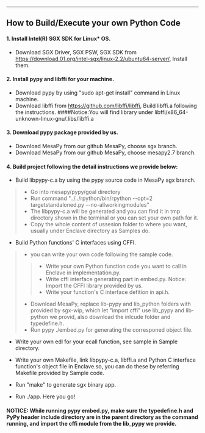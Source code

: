 -----------------------------------------
How to Build/Execute your own Python Code
-----------------------------------------
#### 1. Install Intel(R) SGX SDK for Linux* OS.
* Download SGX Driver, SGX PSW, SGX SDK from https://download.01.org/intel-sgx/linux-2.2/ubuntu64-server/, Install them. 
#### 2. Install pypy and libffi for your machine.
* Download pypy by using "sudo apt-get install" command in Linux machine.
* Download libffi from https://github.com/libffi/libffi, Build libffi.a following the instructions. 
####Notice:You will find library under libffi/x86_64-unknown-linux-gnu/.libs/libffi.a 
#### 3. Download pypy package provided by us.
* Download MesaPy from our github MesaPy, choose sgx branch.
* Download MesaPy from our github MesaPy, choose mesapy2.7 branch.
#### 4. Build project following the detail instructions we provide below:
* Build libpypy-c.a by using the pypy source code in MesaPy sgx branch. 
>* Go into mesapy/pypy/goal directory
>* Run command "../../rpython/bin/rpython --opt=2 targetstandaloned.py --no-allworkingmodules"
>* The libpypy-c.a will be generated and you can find it in tmp directory shown in the terminal or you can set your own path for it.
>* Copy the whole content of ussesion folder to where you want, usually under Enclave directory as Samples do.
    
* Build Python functions' C interfaces using CFFI.
>* you can write your own code following the sample code. 
>>* Write your own Python function code you want to call in Enclave in implementation.py.
>>* Write cffi interface generating part in embed.py. Notice: Import the CFFI library provided by us.
>>* Write your function's C interface defition in api.h.
>* Download MesaPy, replace lib-pypy and lib_python folders with provided by sgx-wip, which let "import cffi" use lib_pypy and lib-python we provid, also download the inlcude folder and typedefine.h.
>* Run pypy ./embed.py for generating the corresponed object file.

* Write your own edl for your ecall function, see sample in Sample directory.

* Write your own Makefile, link libpypy-c.a, libffi.a and Python C interface function's object file in Enclave.so, you can do these by referring Makefile provided by Sample code. 

* Run "make" to generate sgx binary app.
	
* Run ./app. Here you go!

#### NOTICE: While running pypy embed.py, make sure the typedefine.h and PyPy header include directory are in the parent directory as the command running, and import the cffi module from the lib_pypy we provide.

